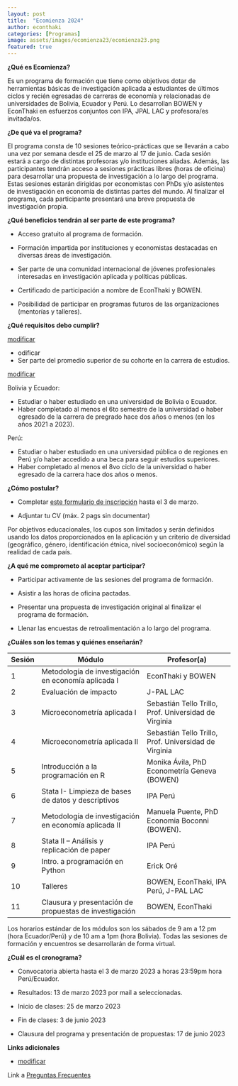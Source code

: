 ```yaml
---
layout: post
title:  "Ecomienza 2024"
author: econthaki
categories: [Programas]
image: assets/images/ecomienza23/ecomienza23.png
featured: true
---
```




**¿Qué es Ecomienza?**

Es un programa de formación que tiene como objetivos dotar de herramientas básicas de investigación aplicada a estudiantes de últimos ciclos y recién egresadas de carreras de economía y relacionadas de universidades de Bolivia, Ecuador y Perú. Lo desarrollan BOWEN y EconThaki en esfuerzos conjuntos con IPA, JPAL LAC y profesora/es invitada/os.


**¿De qué va el programa?**

El programa consta de 10 sesiones teórico-prácticas que se llevarán a cabo una vez por semana desde el 25 de marzo al 17 de junio. Cada sesión estará a cargo de distintas profesoras y/o instituciones aliadas. Además, las participantes tendrán acceso a sesiones prácticas libres (horas de oficina) para desarrollar una propuesta de investigación a lo largo del programa. Estas sesiones estarán dirigidas por economistas con PhDs y/o asistentes de investigación en economía de distintas partes del mundo. Al finalizar el programa, cada participante presentará una breve propuesta de investigación propia.


**¿Qué beneficios tendrán al ser parte de este programa?**

- Acceso gratuito al programa de formación.

- Formación impartida por instituciones y economistas destacadas en diversas áreas de investigación.

- Ser parte de una comunidad internacional de jóvenes profesionales interesadas en investigación aplicada y políticas públicas.

- Certificado de participación a nombre de EconThaki y BOWEN.

- Posibilidad de participar en programas futuros de las organizaciones (mentorías y talleres).


**¿Qué requisitos debo cumplir?**

<span style="text-decoration:underline;">modificar</span>

-  odificar 
- Ser parte del promedio superior de su cohorte en la carrera de estudios.

<span style="text-decoration:underline;">modificar</span>

Bolivia y Ecuador: 

- Estudiar o haber estudiado en una universidad de Bolivia o Ecuador.
- Haber completado al menos el 6to semestre de la universidad o haber egresado de la carrera de pregrado hace dos años o menos (en los años 2021 a 2023).

Perú:

- Estudiar o haber estudiado en una universidad pública o de regiones en Perú y/o haber accedido a una beca para seguir estudios superiores. 
- Haber completado al menos el 8vo ciclo de la universidad o haber egresado de la carrera hace dos años o menos.



**¿Cómo postular?**

- Completar [este formulario de inscripción](https://acortar.link/ecomienza23) hasta el 3 de marzo.

- Adjuntar tu CV (máx. 2 pags sin documentar)

Por objetivos educacionales, los cupos son limitados y serán definidos usando los datos proporcionados en la aplicación y un criterio de diversidad (geográfico, género, identificación étnica, nivel socioeconómico) según la realidad de cada país.


**¿A qué me comprometo al aceptar participar?**

- Participar activamente de las sesiones del programa de formación.

- Asistir a las horas de oficina pactadas.

- Presentar una propuesta de investigación original al finalizar el programa de formación.

- Llenar las encuestas de retroalimentación a lo largo del programa.
 

**¿Cuáles son los temas y quiénes enseñarán?**


| Sesión | Módulo                                                                      	     | Profesor(a)                   |
|--------|-----------------------------------------------------------------------------------|------------------------------------------------------------------------|
| 1      | Metodología de investigación en economía aplicada I         | EconThaki y BOWEN     |
| 2      | Evaluación de impacto                                       | J-PAL LAC   |
| 3      | Microeconometría aplicada I                                 | Sebastián Tello Trillo, Prof. Universidad de Virginia   |
| 4      | Microeconometría aplicada II                                | Sebastián Tello Trillo, Prof. Universidad de Virginia                                                               |
| 5      | Introducción a la programación en R                         | Monika Ávila, PhD Econometría Geneva (BOWEN)  |
| 6      | Stata I- Limpieza de bases de datos y descriptivos          | IPA Perú    |
| 7      | Metodología de investigación en economía aplicada II   | Manuela Puente, PhD Economia Boconni (BOWEN).|
| 8      | Stata II – Análisis y replicación de paper       | IPA Perú   |
| 9      | Intro. a programación en Python       | Erick Oré          |
| 10      | Talleres       | BOWEN, EconThaki, IPA Perú, J-PAL LAC   |
| 11      | Clausura y presentación de propuestas de investigación       | BOWEN, EconThaki |
 
 
Los horarios estándar de los módulos son los sábados de 9 am a 12 pm (hora Ecuador/Perú) y de 10 am a 1pm (hora Bolivia). Todas las sesiones de formación y encuentros se desarrollarán de forma virtual.


**¿Cuál es el cronograma?**

- Convocatoria abierta hasta el 3 de marzo 2023 a horas 23:59pm hora Perú/Ecuador.

- Resultados: 13 de marzo 2023 por mail a seleccionadas.

- Inicio de clases: 25 de marzo 2023

- Fin de clases: 3 de junio 2023

- Clausura del programa y presentación de propuestas: 17 de junio 2023


**Links adicionales**

- [modificar](https://econthaki.github.io/programas/2021/01/12/ecomienza22.html)

Link a [Preguntas Frecuentes][pregfreq-link]

[pregfreq-link]:   https://econthaki.github.io/recursos/2021/01/06/pregfreq.html

